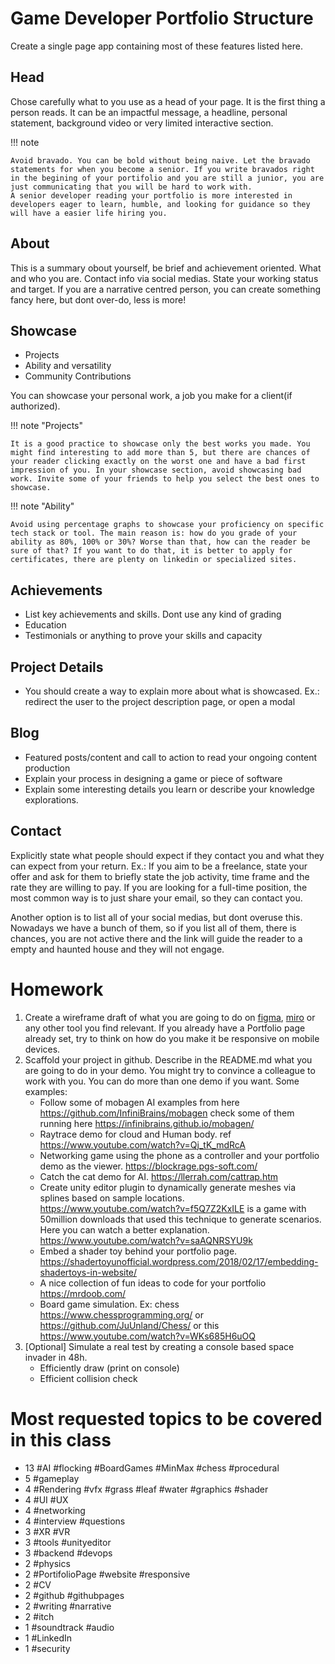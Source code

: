 # Game Developer Portfolio Structure

Create a single page app containing most of these features listed here.

## Head
Chose carefully what to you use as a head of your page. It is the first thing a person reads. It can be an impactful message, a headline, personal statement, background video or very limited interactive section.

!!! note

    Avoid bravado. You can be bold without being naive. Let the bravado statements for when you become a senior. If you write bravados right in the begining of your portifolio and you are still a junior, you are just communicating that you will be hard to work with. 
    A senior developer reading your portfolio is more interested in developers eager to learn, humble, and looking for guidance so they will have a easier life hiring you.  

## About
This is a summary obout yourself, be brief and achievement oriented. What and who you are. Contact info via social 
medias. State your working status and target. If you are a narrative centred person, you can create something fancy 
here, but dont over-do, less is more!

## Showcase
- Projects
- Ability and versatility
- Community Contributions

You can showcase your personal work, a job you make for a client(if authorized).

!!! note "Projects"

    It is a good practice to showcase only the best works you made. You might find interesting to add more than 5, but there are chances of your reader clicking exactly on the worst one and have a bad first impression of you. In your showcase section, avoid showcasing bad work. Invite some of your friends to help you select the best ones to showcase.

!!! note "Ability"

    Avoid using percentage graphs to showcase your proficiency on specific tech stack or tool. The main reason is: how do you grade of your ability as 80%, 100% or 30%? Worse than that, how can the reader be sure of that? If you want to do that, it is better to apply for certificates, there are plenty on linkedin or specialized sites.

## Achievements
- List key achievements and skills. Dont use any kind of grading
- Education
- Testimonials or anything to prove your skills and capacity

## Project Details
- You should create a way to explain more about what is showcased. Ex.: redirect the user to the project description page, or open a modal

## Blog
- Featured posts/content and call to action to read your ongoing content production
- Explain your process in designing a game or piece of software
- Explain some interesting details you learn or describe your knowledge explorations.

## Contact
Explicitly state what people should expect if they contact you and what they can expect from your return. Ex.: If 
you aim to be a freelance, state your offer and ask for them to briefly state the job activity, time frame and the rate 
they are willing to pay. If you are looking for a full-time position, the most common way is to just share your email, so they can contact you.

Another option is to list all of your social medias, but dont overuse this. Nowadays we have a bunch of them, so if 
you list all of them, there is chances, you are not active there and the link will guide the reader to a empty and 
haunted house and they will not engage.

# Homework
 
1. Create a wireframe draft of what you are going to do on [figma](https://www.figma.com/), [miro](https://miro.com/) or any other tool you find relevant. If you already have a Portfolio page already set, try to think on how do you make it be responsive on mobile devices.
2. Scaffold your project in github. Describe in the README.md what you are going to do in your demo. You might try to convince a colleague to work with you. You can do more than one demo if you want. Some examples:
   - Follow some of mobagen AI examples from here https://github.com/InfiniBrains/mobagen check some of them running here https://infinibrains.github.io/mobagen/ 
   - Raytrace demo for cloud and Human body. ref https://www.youtube.com/watch?v=Qj_tK_mdRcA
   - Networking game using the phone as a controller and your portfolio demo as the viewer. https://blockrage.pgs-soft.com/
   - Catch the cat demo for AI. https://llerrah.com/cattrap.htm
   - Create unity editor plugin to dynamically generate meshes via splines based on sample locations. https://www.youtube.com/watch?v=f5Q7Z2KxILE is a game with 50million downloads that used this technique to generate scenarios. Here you can watch a better explanation. https://www.youtube.com/watch?v=saAQNRSYU9k
   - Embed a shader toy behind your portfolio page. https://shadertoyunofficial.wordpress.com/2018/02/17/embedding-shadertoys-in-website/
   - A nice collection of fun ideas to code for your portfolio https://mrdoob.com/
   - Board game simulation. Ex: chess https://www.chessprogramming.org/ or https://github.com/JuUnland/Chess/ or this https://www.youtube.com/watch?v=WKs685H6uOQ
3. [Optional] Simulate a real test by creating a console based space invader in 48h. 
    - Efficiently draw (print on console)
    - Efficient collision check

# Most requested topics to be covered in this class
- 13 #AI #flocking #BoardGames #MinMax #chess #procedural
- 5 #gameplay
- 4 #Rendering #vfx #grass #leaf #water #graphics #shader
- 4 #UI #UX
- 4 #networking
- 4 #interview #questions
- 3 #XR #VR
- 3 #tools #unityeditor
- 3 #backend #devops
- 2 #physics
- 2 #PortifolioPage #website #responsive
- 2 #CV
- 2 #github #githubpages
- 2 #writing #narrative
- 2 #itch
- 1 #soundtrack #audio
- 1 #LinkedIn
- 1 #security